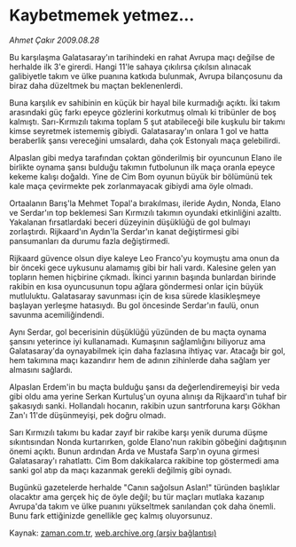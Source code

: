 # Kaybetmemek yetmez...

*Ahmet Çakır 2009.08.28*

<tr><td class="metin" colspan="2" style="padding-top: 20px; padding-left: 5px; padding-right: 10px;">Bu karşılaşma Galatasaray'ın tarihindeki en rahat Avrupa maçı değilse de herhalde ilk 3'e girerdi. Hangi 11'le sahaya çıkılırsa çıkılsın alınacak galibiyetle takım ve ülke puanına katkıda bulunmak, Avrupa bilançosunu da biraz daha düzeltmek bu maçtan beklenenlerdi.</td></tr><tr><td class="metin" colspan="2" style="padding-top: 20px; padding-left: 5px; padding-right: 10px;"><p>Buna karşılık ev sahibinin en küçük bir hayal bile kurmadığı açıktı. İki takım arasındaki güç farkı epeyce gözlerini korkutmuş olmalı ki tribünler de boş kalmıştı. Sarı-Kırmızılı takıma toplam 5 şut atabileceği bile kuşkulu bir takımı kimse seyretmek istememiş gibiydi. Galatasaray'ın onlara 1 gol ve hatta beraberlik şansı vereceğini umsalardı, daha çok Estonyalı maça gelebilirdi. 
<p>Alpaslan gibi medya tarafından çoktan gönderilmiş bir oyuncunun Elano ile birlikte oynama şansı bulduğu takımın futbolunun ilk maça oranla epeyce kekeme kalışı doğaldı. Yine de Cim Bom oyunun büyük bir bölümünü tek kale maça çevirmekte pek zorlanmayacak gibiydi ama öyle olmadı. 
<p>Ortaalanın Barış'la Mehmet Topal'a bırakılması, ileride Aydın, Nonda, Elano ve Serdar'ın top beklemesi Sarı Kırmızılı takımın oyundaki etkinliğini azalttı. Yakalanan fırsatlardaki beceri düzeyinin düşüklüğü de gol bulmayı zorlaştırdı. Rijkaard'ın Aydın'la Serdar'ın kanat değiştirmesi gibi pansumanları da durumu fazla değiştirmedi. 
<p>Rijkaard güvence olsun diye kaleye Leo Franco'yu koymuştu ama onun da bir önceki gece uykusunu alamamış gibi bir hali vardı. Kalesine gelen yan topların hemen hiçbirine çıkmadı. İkinci yarının başında bunlardan birinde rakibin en kısa oyuncusunun topu ağlara göndermesi onlar için büyük mutluluktu. Galatasaray savunması için de kısa sürede klasikleşmeye başlayan yerleşme hatasıydı. Bu gol öncesinde Serdar'ın faulü, onun savunma acemiliğindendi. 
<p>Aynı Serdar, gol becerisinin düşüklüğü yüzünden de bu maçta oynama şansını yeterince iyi kullanamadı. Kumaşının sağlamlığını biliyoruz ama Galatasaray'da oynayabilmek için daha fazlasına ihtiyaç var. Atacağı bir gol, hem takımına maçı kazandırır hem de adının zihinlerde daha sağlam yer almasını sağlardı. 
<p>Alpaslan Erdem'in bu maçta bulduğu şansı da değerlendiremeyişi bir veda gibi oldu ama yerine Serkan Kurtuluş'un oyuna alınışı da Rijkaard'ın tuhaf bir şakasıydı sanki. Hollandalı hocanın, rakibin uzun santrforuna karşı Gökhan Zan'ı 11'de düşünmeyişi, pek doğru olmadı. 
<p>Sarı Kırmızılı takımı bu kadar zayıf bir rakibe karşı yenik duruma düşme sıkıntısından Nonda kurtarırken, golde Elano'nun rakibin göbeğini dağıtışının önemi açıktı. Bunun ardından Arda ve Mustafa Sarp'ın oyuna girmesi Galatasaray'ı rahatlattı. Cim Bom dakikalarca rakibine top göstermedi ama sanki gol atıp da maçı kazanmak gerekli değilmiş gibi oynadı. 
<p>Bugünkü gazetelerde herhalde "Canın sağolsun Aslan!" türünden başlıklar olacaktır ama gerçek hiç de öyle değil; bu tür maçları mutlaka kazanıp Avrupa'da takım ve ülke puanını yükseltmek sanılandan çok daha önemli. Bunu fark ettiğinizde genellikle geç kalmış oluyorsunuz. <br/></p></p></p></p></p></p></p></p></td></tr>

Kaynak: [zaman.com.tr](http://zaman.com.tr/yazar.do?yazino=885565), [web.archive.org (arşiv bağlantısı)](http://web.archive.org/web/20090911124602/http://www.zaman.com.tr:80/yazar.do?yazino=885565)
